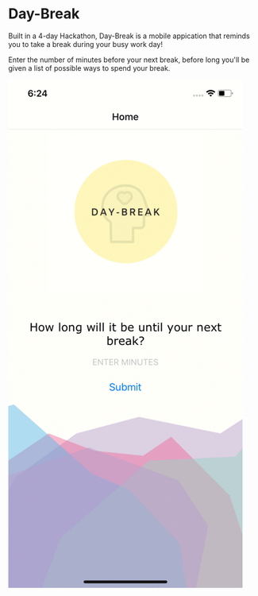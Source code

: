 # Day-Break
Built in a 4-day Hackathon, Day-Break is a mobile appication that reminds you to take a break during your busy work day!

Enter the number of minutes before your next break, before long you'll be given a list of possible ways to spend your break. 

![Day-Break Demo](demo.gif)
